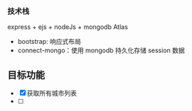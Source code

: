 ### 技术栈

express + ejs + nodeJs + mongodb Atlas

- bootstrap: 响应式布局
- connect-mongo：使用 mongodb 持久化存储 session 数据

## 目标功能

- [x] 获取所有城市列表
- [ ]
